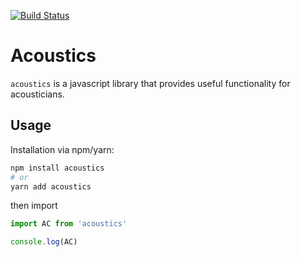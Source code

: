 [![Build Status](https://travis-ci.com/gregzanch/acoustics.svg?branch=master)](https://travis-ci.com/gregzanch/acoustics)

# Acoustics

`acoustics` is a javascript library that provides useful functionality for acousticians.

## Usage

Installation via npm/yarn:

```bash
npm install acoustics
# or
yarn add acoustics
```

then import

```javascript
import AC from 'acoustics'

console.log(AC)
```
